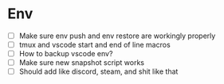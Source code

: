 # Env

* [ ] Make sure env push and env restore are workingly properly
* [ ] tmux and vscode start and end of line macros
* [ ] How to backup vscode env?
* [ ] Make sure new snapshot script works
* [ ] Should add like discord, steam, and shit like that